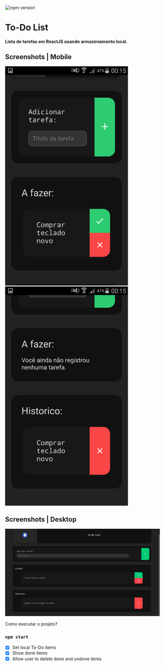 ![npm version](https://img.shields.io/npm/v/react.svg?style=flat)

# To-Do List
#### Lista de tarefas em ReactJS usando armazenamento local.
## Screenshots | Mobile

<p>
  <img width="400" alt="Screenshot 0 - mobile" src="/screenshots/mobile-1.png">
  <img width="400" alt="Screenshot 0 - mobile" src="/screenshots/mobile-2.png">
</p>

## Screenshots | Desktop

<p>
  <img width="800" alt="Screenshot 0 - mobile" src="/screenshots/desktop-2.png">
</p>

Como executar o projeto?
### `npm start`

- [x] Set local To-Do items
- [x] Show done items
- [x] Allow user to delete done and undone items
